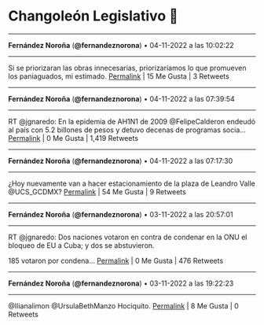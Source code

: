 # Changoleón Legislativo 🙈
*****
**Fernández Noroña** (**@fernandeznorona**) • 04-11-2022 a las 10:02:22
*****
Si se priorizaran las obras innecesarias, priorizaríamos lo que promueven los paniaguados, mi estimado.
[Permalink](https://twitter.com/fernandeznorona/status/1588592505146474497) | 15 Me Gusta | 3 Retweets
*****
**Fernández Noroña** (**@fernandeznorona**) • 04-11-2022 a las 07:39:54
*****
RT @jgnaredo: En la epidemia de AH1N1 de 2009 @FelipeCalderon endeudó al país con 5.2 billones de pesos y detuvo decenas de programas socia…
[Permalink](https://twitter.com/fernandeznorona/status/1588556651145334785) | 0 Me Gusta | 1,419 Retweets
*****
**Fernández Noroña** (**@fernandeznorona**) • 04-11-2022 a las 07:17:30
*****
¿Hoy nuevamente van a hacer estacionamiento de la plaza de Leandro Valle @UCS_GCDMX?
[Permalink](https://twitter.com/fernandeznorona/status/1588551013451313152) | 54 Me Gusta | 9 Retweets
*****
**Fernández Noroña** (**@fernandeznorona**) • 03-11-2022 a las 20:57:01
*****
RT @jgnaredo: Dos naciones votaron en contra de condenar en la ONU el bloqueo de EU a Cuba; y dos se abstuvieron. 


185 votaron por condena…
[Permalink](https://twitter.com/fernandeznorona/status/1588394863435087872) | 0 Me Gusta | 476 Retweets
*****
**Fernández Noroña** (**@fernandeznorona**) • 03-11-2022 a las 19:22:23
*****
@Ilianalimon @UrsulaBethManzo Hociquito.
[Permalink](https://twitter.com/fernandeznorona/status/1588371048869007361) | 8 Me Gusta | 0 Retweets